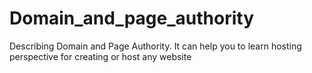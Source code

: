 # Domain_and_page_authority
Describing Domain and Page Authority. It can help you to learn hosting perspective for creating or host any website
